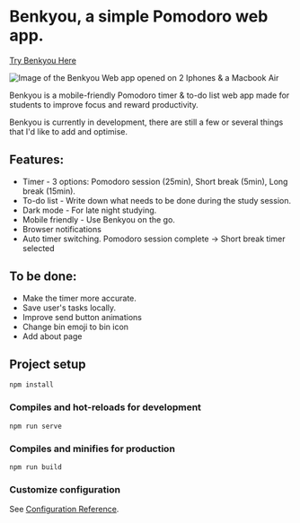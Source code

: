 # Benkyou, a simple Pomodoro web app.

[Try Benkyou Here](https://benkyou.vercel.app/)

![Image of the Benkyou Web app opened on 2 Iphones & a Macbook Air](https://raw.githubusercontent.com/tsdenouden/benkyouApp/main/src/assets/images/benkyough.png)

Benkyou is a mobile-friendly Pomodoro timer & to-do list web app made for 
students to improve focus and reward productivity.

Benkyou is currently in development, there are still a few or several things that
I'd like to add and optimise.

## Features:

* Timer - 3 options: Pomodoro session (25min), Short break (5min), Long break (15min).
* To-do list - Write down what needs to be done during the study session.
* Dark mode - For late night studying.
* Mobile friendly - Use Benkyou on the go.
* Browser notifications
* Auto timer switching. Pomodoro session complete -> Short break timer selected


## To be done:

* Make the timer more accurate.
* Save user's tasks locally.
* Improve send button animations
* Change bin emoji to bin icon
* Add about page

## Project setup
```
npm install
```

### Compiles and hot-reloads for development
```
npm run serve
```

### Compiles and minifies for production
```
npm run build
```

### Customize configuration
See [Configuration Reference](https://cli.vuejs.org/config/).
